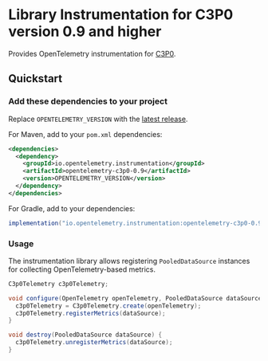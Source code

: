 # Library Instrumentation for C3P0 version 0.9 and higher

Provides OpenTelemetry instrumentation for [C3P0](https://www.mchange.com/projects/c3p0/).

## Quickstart

### Add these dependencies to your project

Replace `OPENTELEMETRY_VERSION` with the [latest
release](https://mvnrepository.com/artifact/io.opentelemetry.instrumentation/opentelemetry-c3p0-0.9).

For Maven, add to your `pom.xml` dependencies:

```xml
<dependencies>
  <dependency>
    <groupId>io.opentelemetry.instrumentation</groupId>
    <artifactId>opentelemetry-c3p0-0.9</artifactId>
    <version>OPENTELEMETRY_VERSION</version>
  </dependency>
</dependencies>
```

For Gradle, add to your dependencies:

```groovy
implementation("io.opentelemetry.instrumentation:opentelemetry-c3p0-0.9:OPENTELEMETRY_VERSION")
```

### Usage

The instrumentation library allows registering `PooledDataSource` instances for
collecting OpenTelemetry-based metrics.

```java
C3p0Telemetry c3p0Telemetry;

void configure(OpenTelemetry openTelemetry, PooledDataSource dataSource) {
  c3p0Telemetry = C3p0Telemetry.create(openTelemetry);
  c3p0Telemetry.registerMetrics(dataSource);
}

void destroy(PooledDataSource dataSource) {
  c3p0Telemetry.unregisterMetrics(dataSource);
}
```
